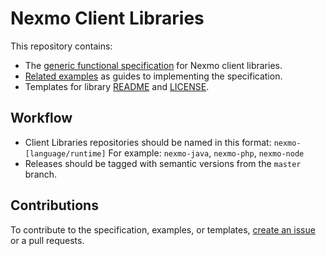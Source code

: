 Nexmo Client Libraries
======================

This repository contains:

- The [generic functional specification][spec] for Nexmo client libraries.
- [Related examples][examples] as guides to implementing the specification.
- Templates for library [README][readme] and [LICENSE][license].

Workflow
--------
- Client Libraries repositories should be named in this format: `nexmo-[language/runtime]`
  For example: `nexmo-java`, `nexmo-php`, `nexmo-node`
- Releases should be tagged with semantic versions from the `master` branch.

Contributions
-------------
To contribute to the specification, examples, or templates, [create an issue][issues] or a pull requests.


[spec]: SPECIFICATION.md
[examples]: examples/
[readme]: templates/README.md
[license]: templates/LICENSE.txt
[issues]: /../../issues
